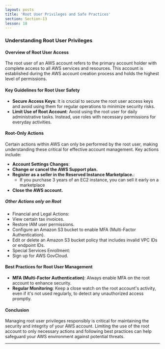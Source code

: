 ```yaml
---
layout: posts
title: 'Root User Privileges and Safe Practices'
section: Section-13
lesson: 18
---
```


### Understanding Root User Privileges

#### Overview of Root User Access

The root user of an AWS account refers to the primary account holder with complete access to all AWS services and resources. This account is established during the AWS account creation process and holds the highest level of permissions.

<!-- pagebreak -->

#### Key Guidelines for Root User Safety

- **Secure Access Keys**: It is crucial to secure the root user access keys and avoid using them for regular operations to minimize security risks.
- **Limit Use of Root Account**: Avoid using the root user for daily administrative tasks. Instead, use roles with necessary permissions for everyday activities.
<!-- pagebreak -->

#### Root-Only Actions

Certain actions within AWS can only be performed by the root user, making understanding these critical for effective account management. Key actions include:

- **Account Settings Changes**:
- **Change or cancel the AWS Support plan.**
- **Register as a seller in the Reserved Instance Marketplace.**:
  - If you purchase 3 years of an EC2 instance, you can sell it early on a marketplace
- **Close the AWS account.**

##### Other Actions only on Root

- Financial and Legal Actions:
- View certain tax invoices.
- Restore IAM user permissions.
- Configure an Amazon S3 bucket to enable MFA (Multi-Factor Authentication).
- Edit or delete an Amazon S3 bucket policy that includes invalid VPC IDs or endpoint IDs.
- Special Services Enrollment:
- Sign up for AWS GovCloud.
  <!-- pagebreak -->

#### Best Practices for Root User Management

- **MFA (Multi-Factor Authentication)**: Always enable MFA on the root account to enhance security.
- **Regular Monitoring**: Keep a close watch on the root account's activity, even if it's not used regularly, to detect any unauthorized access promptly.
<!-- pagebreak -->

#### Conclusion

Managing root user privileges responsibly is critical for maintaining the security and integrity of your AWS account. Limiting the use of the root account to only necessary actions and following best practices can help safeguard your AWS environment against potential threats.

---
